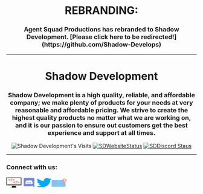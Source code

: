 <h1 align="center">REBRANDING:</h1>
<h3 align="center">Agent Squad Productions has rebranded to Shadow Development. [Please click here to be redirected!](https://github.com/Shadow-Develops)</h3>
<p align="center">
</p>

---

<h1 align="center">Shadow Development</h1>
<h3 align="center">Shadow Development is a high quality, reliable, and affordable company; we make plenty of products for your needs at very reasonable and affordable pricing. We strive to create the highest quality products no matter what we are working on, and it is our passion to ensure out customers get the best experience and support at all times.</h3>

<p align="center">
<img src="https://komarev.com/ghpvc/?username=shadow-develops&label=Profile%20views&color=red&style=flat-square" alt="Shadow Development's Visits" />
<a href="https://shadowdevs.com" target="_blank"><img src="https://img.shields.io/website?down_color=red&down_message=Offline&label=Web%20Site&style=flat-square&up_color=brightgreen&up_message=Online&url=https%3A%2F%2Fshadowdevs.com" alt="SDWebsiteStatus" /></a>
<a href="https://shadowdevs.com/discord" target="_blank"><img src="https://img.shields.io/discord/352577622103949312?color=blue&label=%20Discord&style=flat-square" alt="SDDiscord Staus" /></a>
</p>

---

### Connect with us:

[<img align="left" alt="shadowdevs.com" height="30" width="40" src="https://raw.githubusercontent.com/AgentBUB/AgentBUB/main/src/images/website.svg" />][website]
[<img align="left" alt="Shadow Development | Discord" height="30" width="40" src="https://raw.githubusercontent.com/AgentBUB/AgentBUB/main/src/images/discord.svg" />][discord]
[<img align="left" alt="Shadow Development | Twitter" height="30" width="40" src="https://raw.githubusercontent.com/AgentBUB/AgentBUB/main/src/images/twitter.svg" />][twitter]
[<img align="left" alt="Shadow Development | Email" height="30" width="40" src="https://raw.githubusercontent.com/AgentBUB/AgentBUB/main/src/images/email.svg" />][email]

[website]: https://shadowdevs.com
[discord]: https://shadowdevs.com/discord
[twitter]: https://twitter.com/ShadowDevelops
[email]: mailto:support@shadowdevs.com
